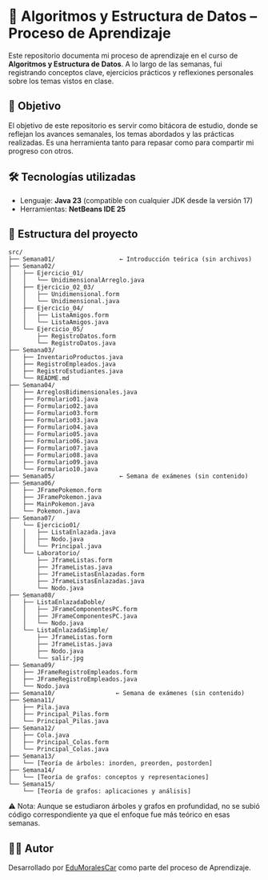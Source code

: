 # 📘 Algoritmos y Estructura de Datos – Proceso de Aprendizaje

Este repositorio documenta mi proceso de aprendizaje en el curso de **Algoritmos y Estructura de Datos**. A lo largo de las semanas, fui registrando conceptos clave, ejercicios prácticos y reflexiones personales sobre los temas vistos en clase.


## 🧠 Objetivo

El objetivo de este repositorio es servir como bitácora de estudio, donde se reflejan los avances semanales, los temas abordados y las prácticas realizadas. Es una herramienta tanto para repasar como para compartir mi progreso con otros.


## 🛠️ Tecnologías utilizadas
- Lenguaje: **Java 23** (compatible con cualquier JDK desde la versión 17)
- Herramientas: **NetBeans IDE 25**


## 📁 Estructura del proyecto

```plaintext
src/
├── Semana01/                  ← Introducción teórica (sin archivos)
├── Semana02/
│   ├── Ejercicio_01/
│   │   └── UnidimensionalArreglo.java
│   ├── Ejercicio_02_03/
│   │   ├── Unidimensional.form
│   │   └── Unidimensional.java
│   ├── Ejercicio_04/
│   │   ├── ListaAmigos.form
│   │   └── ListaAmigos.java
│   └── Ejercicio_05/
│       ├── RegistroDatos.form
│       └── RegistroDatos.java
├── Semana03/
│   ├── InventarioProductos.java
│   ├── RegistroEmpleados.java
│   ├── RegistroEstudiantes.java
│   └── README.md
├── Semana04/
│   ├── ArreglosBidimensionales.java
│   ├── Formulario01.java
│   ├── Formulario02.java
│   ├── Formulario03.form
│   ├── Formulario03.java
│   ├── Formulario04.java
│   ├── Formulario05.java
│   ├── Formulario06.java
│   ├── Formulario07.java
│   ├── Formulario08.java
│   ├── Formulario09.java
│   └── Formulario10.java
├── Semana05/                  ← Semana de exámenes (sin contenido)
├── Semana06/
│   ├── JFramePokemon.form
│   ├── JFramePokemon.java
│   ├── MainPokemon.java
│   └── Pokemon.java
├── Semana07/
│   └── Ejercicio01/
│   │   ├── ListaEnlazada.java
│   │   ├── Nodo.java
│   │   └── Principal.java
│   └── Laboratorio/
│       ├── JframeListas.form
│       ├── JframeListas.java
│       ├── JframeListasEnlazadas.form
│       ├── JframeListasEnlazadas.java
│       └── Nodo.java
├── Semana08/
│   ├── ListaEnlazadaDoble/
│   │   ├── JFrameComponentesPC.form
│   │   ├── JFrameComponentesPC.java
│   │   └── Nodo.java
│   └── ListaEnlazadaSimple/
│       ├── JframeListas.form
│       ├── JframeListas.java
│       ├── Nodo.java
│       └── salir.jpg
├── Semana09/
│   ├── JFrameRegistroEmpleados.form
│   ├── JFrameRegistroEmpleados.java
│   └── Nodo.java
├── Semana10/                 ← Semana de exámenes (sin contenido)
├── Semana11/
│   ├── Pila.java
│   ├── Principal_Pilas.form
│   └── Principal_Pilas.java
├── Semana12/
│   ├── Cola.java
│   ├── Principal_Colas.form
│   └── Principal_Colas.java
├── Semana13/
│   └── [Teoría de árboles: inorden, preorden, postorden]
├── Semana14/
│   └── [Teoría de grafos: conceptos y representaciones]
└── Semana15/
    └── [Teoría de grafos: aplicaciones y análisis]
```

⚠️ Nota: Aunque se estudiaron árboles y grafos en profundidad, no se subió código correspondiente ya que el enfoque fue más teórico en esas semanas.



## 👨‍💻 Autor

Desarrollado por [EduMoralesCar](https://github.com/EduMoralesCar) como parte del proceso de Aprendizaje.
